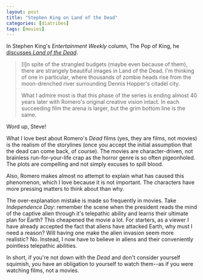 ```yaml
---
layout: post
title: "Stephen King on Land of the Dead"
categories: [diatribes]
tags: [movies]
---
```

In Stephen King's _Entertainment Weekly_ column, The Pop of King, he [discusses _Land of the Dead_](https://ew.com/article/2007/02/01/stephen-king-dead-quartet/).

> [I]n spite of the strangled budgets (maybe even because of them), there are strangely beautiful images in Land of the Dead. I'm thinking of one in particular, where thousands of zombie heads rise from the moon-drenched river surrounding Dennis Hopper's citadel city.
> 
> What I admire most is that this phase of the series is ending almost 40 years later with Romero's original creative vision intact. In each succeeding film the arena is larger, but the grim bottom line is the same.

Word up, Steve!

What I love best about Romero's _Dead_ films (yes, they are films, not movies) is the realism of the storylines (once you accept the initial assumption that the dead can come back, of course). The movies are character-driven, not brainless run-for-your-life crap as the horror genre is so often pigeonholed. The plots are compelling and not simply excuses to spill blood.

Also, Romero makes almost no attempt to explain what has caused this phenomenon, which I love because it is not important. The characters have more pressing matters to think about than why.

The over-explanation mistake is made so frequently in movies. Take _Independence Day_: remember the scene when the president reads the mind of the captive alien through it's telepathic ability and learns their ultimate plan for Earth? This cheapened the movie a lot. For starters, as a viewer I have already accepted the fact that aliens have attacked Earth, why must I need a reason? Will having one make the alien invasion seem more realistic? No. Instead, I now have to believe in aliens and their conveniently pointless telepathic abilities.

In short, if you're not down with the _Dead_ and don't consider yourself squimish, you have an obligation to yourself to watch them--as if you were watching films, not a movies.
